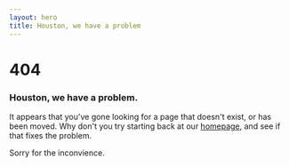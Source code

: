 ```yaml
---
layout: hero
title: Houston, we have a problem
---
```

# 404 

### Houston, we have a problem.

It appears that you've gone looking for a page that doesn't exist, or has been moved. Why don't you try starting back at our [homepage](/), and see if that fixes the problem.

Sorry for the inconvience.  